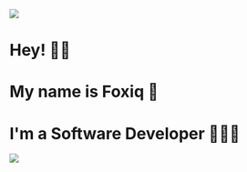 ![](https://cdn.discordapp.com/banners/750036101162467419/04af0ebccbb6c80f2b8b5c9ac47d07c7.png?size=1024)
# Hey! 👋🏻
# My name is Foxiq 🦊
# I'm a Software Developer 👨🏻‍💻
![](https://activity-graph.herokuapp.com/graph?username=ffoxiq&theme=minimal)
<!--
Github Template
### Hi there 👋


**ffoxiq/ffoxiq** is a ✨ _special_ ✨ repository because its `README.md` (this file) appears on your GitHub profile.

Here are some ideas to get you started:

- 🔭 I’m currently working on ...
- 🌱 I’m currently learning ...
- 👯 I’m looking to collaborate on ...
- 🤔 I’m looking for help with ...
- 💬 Ask me about ...
- 📫 How to reach me: ...
- 😄 Pronouns: ...
- ⚡ Fun fact: ...
-->
